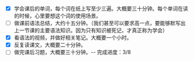 - [x] 学会课后的单词，每个词在纸上写至少三遍。大概要三十分钟。每个单词在读的时候，心里要想这个词的使用场景。
- [ ] 做课前语法总结，大约十五分钟。（我们甚至可以要求高一点，要能够默写出上一节课的主要语法知识。因为只有知识被死记，才真正称为学会）
- [x] 看语法的视频，并做好相关笔记。大概要一个小时。
- [x] 反复读课文，大概要二十分钟。
- [ ] 做完课后习题，大概要三十分钟。-- 完成进度：3/8
